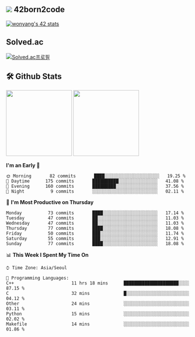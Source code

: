 
## <img src="https://img.shields.io/badge/-000000?style=flat&logo=42&logoColor=white"> 42born2code
[![wonyang's 42 stats](https://badge42.vercel.app/api/v2/cl5nhe5b6007809kydha7ht42/stats?cursusId=21&coalitionId=88)](https://profile.intra.42.fr/users/wonyang)

## Solved.ac
[![Solved.ac프로필](http://mazassumnida.wtf/api/v2/generate_badge?boj=bennyws)](https://solved.ac/bennyws)

## 🛠️ Github Stats
<p>
  <img height="180em" src="https://github-readme-stats-veggie-garden.vercel.app/api?username=gemstoneyang&show_icons=true&include_all_commits=true&bg_color=30,e96443,904e95&title_color=fff&text_color=fff">
  <img height="180em" src="https://github-readme-stats-veggie-garden.vercel.app/api/top-langs/?username=gemstoneyang&layout=compact&bg_color=30,e96443,904e95&title_color=fff&text_color=fff">
</p>

<!--START_SECTION:waka-->
**I'm an Early 🐤** 

```text
🌞 Morning       82 commits       ████░░░░░░░░░░░░░░░░░░░░░   19.25 % 
🌆 Daytime      175 commits       ██████████░░░░░░░░░░░░░░░   41.08 % 
🌃 Evening      160 commits       █████████░░░░░░░░░░░░░░░░   37.56 % 
🌙 Night          9 commits       ░░░░░░░░░░░░░░░░░░░░░░░░░   02.11 % 

```
📅 **I'm Most Productive on Thursday** 

```text
Monday          73 commits       ████░░░░░░░░░░░░░░░░░░░░░   17.14 % 
Tuesday         47 commits       ██░░░░░░░░░░░░░░░░░░░░░░░   11.03 % 
Wednesday       47 commits       ██░░░░░░░░░░░░░░░░░░░░░░░   11.03 % 
Thursday        77 commits       ████░░░░░░░░░░░░░░░░░░░░░   18.08 % 
Friday          50 commits       ███░░░░░░░░░░░░░░░░░░░░░░   11.74 % 
Saturday        55 commits       ███░░░░░░░░░░░░░░░░░░░░░░   12.91 % 
Sunday          77 commits       ████░░░░░░░░░░░░░░░░░░░░░   18.08 % 

```


📊 **This Week I Spent My Time On** 

```text
⌚︎ Time Zone: Asia/Seoul

💬 Programming Languages: 
C++                      11 hrs 18 mins      █████████████████████░░░░   87.15 % 
C                        32 mins             █░░░░░░░░░░░░░░░░░░░░░░░░   04.12 % 
Other                    24 mins             ░░░░░░░░░░░░░░░░░░░░░░░░░   03.11 % 
Python                   15 mins             ░░░░░░░░░░░░░░░░░░░░░░░░░   02.02 % 
Makefile                 14 mins             ░░░░░░░░░░░░░░░░░░░░░░░░░   01.86 % 

```


<!--END_SECTION:waka-->
